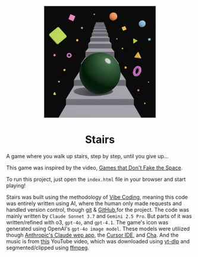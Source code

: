 <div align="center">
  <img src="./icon.png" width="300"/>
  <h1>Stairs</h1>
</div>

A game where you walk up stairs, step by step, until you give up...

This game was inspired by the video, [Games that Don't Fake the Space](https://www.youtube.com/watch?v=Q85l1Fenc5w).

To run this project, just open the `index.html` file in your browser and start playing!

Stairs was built using the methodology of [Vibe Coding](https://en.wikipedia.org/wiki/Vibe_coding), meaning this code was entirely written using AI, where the human only made requests and handled version control, though [git](https://git-scm.com/) & [GitHub](https://github.com/),for the project. The code was mainly written by `Claude Sonnet 3.7` and `Gemini 2.5 Pro`. But parts of it was written/refined with o3, `gpt-4o`, and `gpt-4.1`. The game's icon was generated using OpenAI's `gpt-4o image model`. These models were utilized though [Anthropic's Claude wep app](https://claude.ai/new), the [Cursor IDE](https://www.cursor.com/), and [Cha](https://github.com/MehmetMHY/cha/). And the music is from [this](https://www.youtube.com/watch?v=CeyIAgXeIL0) YouTube video, which was downloaded using [yt-dlp](https://github.com/yt-dlp/yt-dlp) and segmented/clipped using [ffmpeg](https://ffmpeg.org/).
